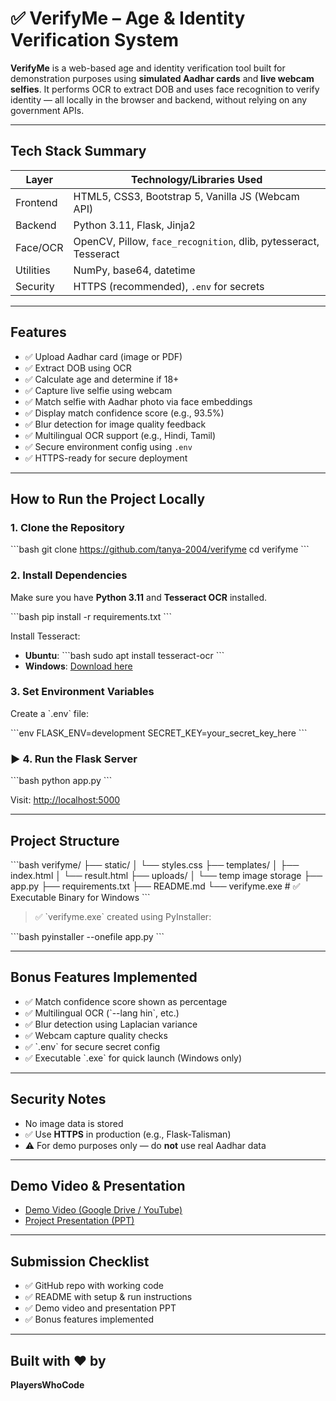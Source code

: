 # ✅ VerifyMe – Age & Identity Verification System 

**VerifyMe** is a web-based age and identity verification tool built for demonstration purposes using **simulated Aadhar cards** and **live webcam selfies**. It performs OCR to extract DOB and uses face recognition to verify identity — all locally in the browser and backend, without relying on any government APIs.

---

##  Tech Stack Summary

| Layer     | Technology/Libraries Used                                      |
|-----------|---------------------------------------------------------------|
| Frontend  | HTML5, CSS3, Bootstrap 5, Vanilla JS (Webcam API)             |
| Backend   | Python 3.11, Flask, Jinja2                                     |
| Face/OCR  | OpenCV, Pillow, `face_recognition`, dlib, pytesseract, Tesseract |
| Utilities | NumPy, base64, datetime                                        |
| Security  | HTTPS (recommended), `.env` for secrets                       |

---

##  Features

- ✅ Upload Aadhar card (image or PDF)
- ✅ Extract DOB using OCR
- ✅ Calculate age and determine if 18+
- ✅ Capture live selfie using webcam
- ✅ Match selfie with Aadhar photo via face embeddings
- ✅ Display match confidence score (e.g., 93.5%)
- ✅ Blur detection for image quality feedback
- ✅ Multilingual OCR support (e.g., Hindi, Tamil)
- ✅ Secure environment config using `.env`
- ✅ HTTPS-ready for secure deployment

---


##  How to Run the Project Locally

###  1. Clone the Repository

\`\`\`bash
git clone https://github.com/tanya-2004/verifyme
cd verifyme
\`\`\`

###  2. Install Dependencies

Make sure you have **Python 3.11** and **Tesseract OCR** installed.

\`\`\`bash
pip install -r requirements.txt
\`\`\`

Install Tesseract:

- **Ubuntu**:
  \`\`\`bash
  sudo apt install tesseract-ocr
  \`\`\`
- **Windows**: [Download here](https://github.com/tesseract-ocr/tesseract/wiki)

###  3. Set Environment Variables

Create a \`.env\` file:

\`\`\`env
FLASK_ENV=development
SECRET_KEY=your_secret_key_here
\`\`\`

### ▶️ 4. Run the Flask Server

\`\`\`bash
python app.py
\`\`\`

Visit: [http://localhost:5000](http://localhost:5000)

---

##  Project Structure

\`\`\`bash
verifyme/
├── static/
│   └── styles.css
├── templates/
│   ├── index.html
│   └── result.html
├── uploads/
│   └── temp image storage
├── app.py
├── requirements.txt
├── README.md
└── verifyme.exe       # ✅ Executable Binary for Windows
\`\`\`

> ✅ \`verifyme.exe\` created using PyInstaller:

\`\`\`bash
pyinstaller --onefile app.py
\`\`\`

---

##  Bonus Features Implemented

- ✅ Match confidence score shown as percentage
- ✅ Multilingual OCR (\`--lang hin\`, etc.)
- ✅ Blur detection using Laplacian variance
- ✅ Webcam capture quality checks
- ✅ \`.env\` for secure secret config
- ✅ Executable \`.exe\` for quick launch (Windows only)

---

##  Security Notes

-  No image data is stored
- ✅ Use **HTTPS** in production (e.g., Flask-Talisman)
- ⚠️ For demo purposes only — do **not** use real Aadhar data

---

##  Demo Video & Presentation

-  [Demo Video (Google Drive / YouTube)](https://drive.google.com/file/d/1AHzhvqY_AcwjYQikRCJI0r7UFFfdg3vo/view?usp=sharing)
-  [Project Presentation (PPT)](https://drive.google.com/file/d/14ynuM6JTk_YZylES_W-C5ZQ37DhAe0jW/view?usp=sharing)

---

##  Submission Checklist

- ✅ GitHub repo with working code
- ✅ README with setup & run instructions
- ✅ Demo video and presentation PPT
- ✅ Bonus features implemented

---

## Built with ❤️ by

**PlayersWhoCode**

